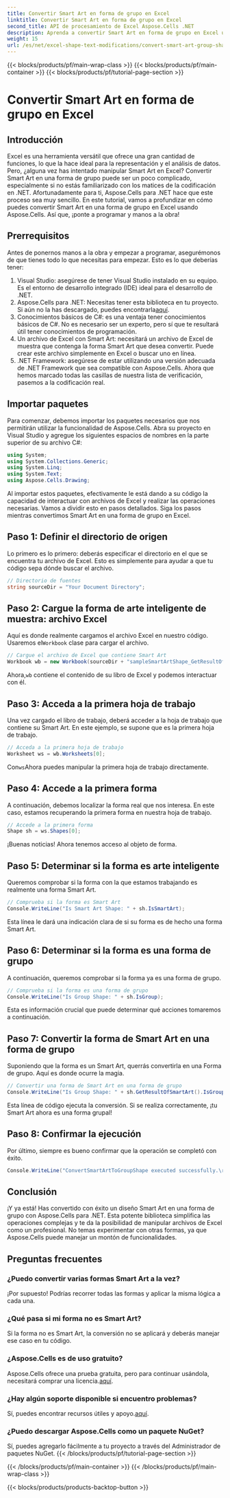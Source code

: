 ```yaml
---
title: Convertir Smart Art en forma de grupo en Excel
linktitle: Convertir Smart Art en forma de grupo en Excel
second_title: API de procesamiento de Excel Aspose.Cells .NET
description: Aprenda a convertir Smart Art en forma de grupo en Excel usando Aspose.Cells para .NET con este tutorial paso a paso.
weight: 15
url: /es/net/excel-shape-text-modifications/convert-smart-art-group-shape-excel/
---
```


{{< blocks/products/pf/main-wrap-class >}}
{{< blocks/products/pf/main-container >}}
{{< blocks/products/pf/tutorial-page-section >}}

# Convertir Smart Art en forma de grupo en Excel

## Introducción
Excel es una herramienta versátil que ofrece una gran cantidad de funciones, lo que la hace ideal para la representación y el análisis de datos. Pero, ¿alguna vez has intentado manipular Smart Art en Excel? Convertir Smart Art en una forma de grupo puede ser un poco complicado, especialmente si no estás familiarizado con los matices de la codificación en .NET. Afortunadamente para ti, Aspose.Cells para .NET hace que este proceso sea muy sencillo. En este tutorial, vamos a profundizar en cómo puedes convertir Smart Art en una forma de grupo en Excel usando Aspose.Cells. Así que, ¡ponte a programar y manos a la obra!
## Prerrequisitos
Antes de ponernos manos a la obra y empezar a programar, asegurémonos de que tienes todo lo que necesitas para empezar. Esto es lo que deberías tener:
1. Visual Studio: asegúrese de tener Visual Studio instalado en su equipo. Es el entorno de desarrollo integrado (IDE) ideal para el desarrollo de .NET.
2.  Aspose.Cells para .NET: Necesitas tener esta biblioteca en tu proyecto. Si aún no la has descargado, puedes encontrarla[aquí](https://releases.aspose.com/cells/net/).
3. Conocimientos básicos de C#: es una ventaja tener conocimientos básicos de C#. No es necesario ser un experto, pero sí que te resultará útil tener conocimientos de programación.
4. Un archivo de Excel con Smart Art: necesitará un archivo de Excel de muestra que contenga la forma Smart Art que desea convertir. Puede crear este archivo simplemente en Excel o buscar uno en línea.
5. .NET Framework: asegúrese de estar utilizando una versión adecuada de .NET Framework que sea compatible con Aspose.Cells.
Ahora que hemos marcado todas las casillas de nuestra lista de verificación, pasemos a la codificación real.
## Importar paquetes
Para comenzar, debemos importar los paquetes necesarios que nos permitirán utilizar la funcionalidad de Aspose.Cells. Abra su proyecto en Visual Studio y agregue los siguientes espacios de nombres en la parte superior de su archivo C#:
```csharp
using System;
using System.Collections.Generic;
using System.Linq;
using System.Text;
using Aspose.Cells.Drawing;
```
Al importar estos paquetes, efectivamente le está dando a su código la capacidad de interactuar con archivos de Excel y realizar las operaciones necesarias.
Vamos a dividir esto en pasos detallados. Siga los pasos mientras convertimos Smart Art en una forma de grupo en Excel.
## Paso 1: Definir el directorio de origen
Lo primero es lo primero: deberás especificar el directorio en el que se encuentra tu archivo de Excel. Esto es simplemente para ayudar a que tu código sepa dónde buscar el archivo.
```csharp
// Directorio de fuentes
string sourceDir = "Your Document Directory";
```
## Paso 2: Cargue la forma de arte inteligente de muestra: archivo Excel
 Aquí es donde realmente cargamos el archivo Excel en nuestro código. Usaremos el`Workbook` clase para cargar el archivo.
```csharp
// Cargue el archivo de Excel que contiene Smart Art
Workbook wb = new Workbook(sourceDir + "sampleSmartArtShape_GetResultOfSmartArt.xlsx");
```
 Ahora,`wb` contiene el contenido de su libro de Excel y podemos interactuar con él.
## Paso 3: Acceda a la primera hoja de trabajo
Una vez cargado el libro de trabajo, deberá acceder a la hoja de trabajo que contiene su Smart Art. En este ejemplo, se supone que es la primera hoja de trabajo.
```csharp
// Acceda a la primera hoja de trabajo
Worksheet ws = wb.Worksheets[0];
```
 Con`ws`Ahora puedes manipular la primera hoja de trabajo directamente.
## Paso 4: Accede a la primera forma
A continuación, debemos localizar la forma real que nos interesa. En este caso, estamos recuperando la primera forma en nuestra hoja de trabajo.
```csharp
// Accede a la primera forma
Shape sh = ws.Shapes[0];
```
¡Buenas noticias! Ahora tenemos acceso al objeto de forma.
## Paso 5: Determinar si la forma es arte inteligente
Queremos comprobar si la forma con la que estamos trabajando es realmente una forma Smart Art. 
```csharp
// Comprueba si la forma es Smart Art
Console.WriteLine("Is Smart Art Shape: " + sh.IsSmartArt);
```
Esta línea le dará una indicación clara de si su forma es de hecho una forma Smart Art.
## Paso 6: Determinar si la forma es una forma de grupo
A continuación, queremos comprobar si la forma ya es una forma de grupo. 
```csharp
// Comprueba si la forma es una forma de grupo
Console.WriteLine("Is Group Shape: " + sh.IsGroup);
```
Esta es información crucial que puede determinar qué acciones tomaremos a continuación.
## Paso 7: Convertir la forma de Smart Art en una forma de grupo
Suponiendo que la forma es un Smart Art, querrás convertirla en una Forma de grupo. Aquí es donde ocurre la magia.
```csharp
// Convertir una forma de Smart Art en una forma de grupo
Console.WriteLine("Is Group Shape: " + sh.GetResultOfSmartArt().IsGroup);
```
Esta línea de código ejecuta la conversión. Si se realiza correctamente, ¡tu Smart Art ahora es una forma grupal!
## Paso 8: Confirmar la ejecución
Por último, siempre es bueno confirmar que la operación se completó con éxito.
```csharp
Console.WriteLine("ConvertSmartArtToGroupShape executed successfully.\r\n");
```

## Conclusión
¡Y ya está! Has convertido con éxito un diseño Smart Art en una forma de grupo con Aspose.Cells para .NET. Esta potente biblioteca simplifica las operaciones complejas y te da la posibilidad de manipular archivos de Excel como un profesional. No temas experimentar con otras formas, ya que Aspose.Cells puede manejar un montón de funcionalidades. 
## Preguntas frecuentes
### ¿Puedo convertir varias formas Smart Art a la vez?
¡Por supuesto! Podrías recorrer todas las formas y aplicar la misma lógica a cada una.
### ¿Qué pasa si mi forma no es Smart Art?
Si la forma no es Smart Art, la conversión no se aplicará y deberás manejar ese caso en tu código.
### ¿Aspose.Cells es de uso gratuito?
 Aspose.Cells ofrece una prueba gratuita, pero para continuar usándola, necesitará comprar una licencia.[aquí](https://purchase.aspose.com/buy).
### ¿Hay algún soporte disponible si encuentro problemas?
 Sí, puedes encontrar recursos útiles y apoyo.[aquí](https://forum.aspose.com/c/cells/9).
### ¿Puedo descargar Aspose.Cells como un paquete NuGet?
Sí, puedes agregarlo fácilmente a tu proyecto a través del Administrador de paquetes NuGet.
{{< /blocks/products/pf/tutorial-page-section >}}

{{< /blocks/products/pf/main-container >}}
{{< /blocks/products/pf/main-wrap-class >}}

{{< blocks/products/products-backtop-button >}}
